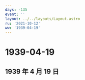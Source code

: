 ```yaml
---
days: -135
event: ''
layout: ../../layouts/Layout.astro
ru: '2021-10-12'
ww: '1939-04-19'
---
```


# 1939-04-19

## 1939 年 4 月 19 日